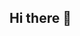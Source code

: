 ## Hi there 👋

<!--
**KaliKriczi/KaliKriczi** is a ✨ _special_ ✨ repository because its `README.md` (this file) appears on your GitHub profile.

Here are some ideas to get you started:

- 🔭 I’m currently working on M5stack 
- 🌱 I’m currently learning WI-FI security 
- 👯 I’m looking to collaborate on ...
- 🤔 I’m looking for help with all what you can teach me 
- 💬 Ask me about nothing im new 
- 📫 How to reach me: snap kricz1312
- 😄 Pronouns: to all 
- ⚡ Fun fact: ...
-->
